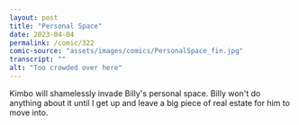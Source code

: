 ```yaml
---
layout: post
title: "Personal Space"
date: 2023-04-04
permalink: /comic/322
comic-source: "assets/images/comics/PersonalSpace_fin.jpg"
transcript: ""
alt: "Too crowded over here"
---
```

Kimbo will shamelessly invade Billy's personal space. Billy won't do anything about it until I get up and leave a big piece of real estate for him to move into.
